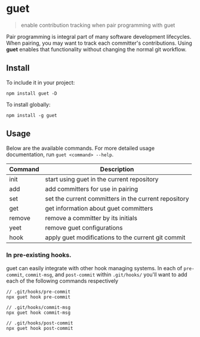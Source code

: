 # guet

> enable contribution tracking when pair programming with guet

Pair programming is integral part of many software development lifecycles. When pairing, you may want to track each committer's contributions. Using **guet** enables that functionality without changing the normal git workflow.


## Install

To include it in your project:
```
npm install guet -D
```

To install globally:
```
npm install -g guet
```

## Usage
Below are the available commands. For more detailed usage documentation, run `guet <command> --help`.

| Command | Description |
| ------------ | ---------------------------------|
| init  | start using guet in the current repository |
| add | add committers for use in pairing |
| set | set the current committers in the current repository
| get | get information about guet committers |
| remove | remove a committer by its initials |
| yeet | remove guet configurations |
| hook | apply guet modifications to the current git commit |

### In pre-existing hooks.

guet can easily integrate with other hook managing systems. In each of `pre-commit`, `commit-msg`, and `post-commit` within `.git/hooks/` you'll want to add each of the following commands respectively

```
// .git/hooks/pre-commit
npx guet hook pre-commit

// .git/hooks/commit-msg
npx guet hook commit-msg

// .git/hooks/post-commit
npx guet hook post-commit
```
